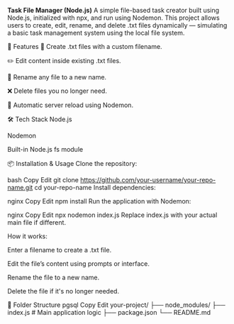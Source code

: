 **Task File Manager (Node.js)**
A simple file-based task creator built using Node.js, initialized with npx, and run using Nodemon. This project allows users to create, edit, rename, and delete .txt files dynamically — simulating a basic task management system using the local file system.

🚀 Features
📝 Create .txt files with a custom filename.

✏️ Edit content inside existing .txt files.

🔁 Rename any file to a new name.

❌ Delete files you no longer need.

🔄 Automatic server reload using Nodemon.

🛠️ Tech Stack
Node.js

Nodemon

Built-in Node.js fs module

📦 Installation & Usage
Clone the repository:

bash
Copy
Edit
git clone https://github.com/your-username/your-repo-name.git
cd your-repo-name
Install dependencies:

nginx
Copy
Edit
npm install
Run the application with Nodemon:

nginx
Copy
Edit
npx nodemon index.js
Replace index.js with your actual main file if different.

How it works:

Enter a filename to create a .txt file.

Edit the file’s content using prompts or interface.

Rename the file to a new name.

Delete the file if it's no longer needed.

📁 Folder Structure
pgsql
Copy
Edit
your-project/
├── node_modules/
├── index.js         # Main application logic
├── package.json
└── README.md
